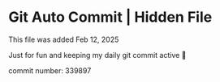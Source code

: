 # Git Auto Commit | Hidden File

This file was added Feb 12, 2025

Just for fun and keeping my daily git commit active 🤪

commit number: 339897
